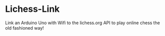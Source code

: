 # Lichess-Link
Link an Arduino Uno with Wifi to the lichess.org API to play online chess the old fashioned way!

